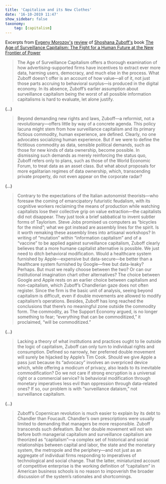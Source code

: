 ```yaml
---
title: 'Capitalism and its New Clothes'
date: '16-10-2019 11:47'
show_sidebar: false
taxonomy:
    tag: [capitalism]
---
```


Excerpts from [Evgeny Morozov's](http://www.evgenymorozov.com/) 
[review](https://thebaffler.com/latest/capitalisms-new-clothes-morozov) 
of [Shoshana Zuboff's](https://shoshanazuboff.com/) book 
[The Age of Surveillance Capitalism: The Fight for a Human Future at the New Frontier of Power](https://www.publicaffairsbooks.com/titles/shoshana-zuboff/the-age-of-surveillance-capitalism/9781610395694/)

> The Age of Surveillance Capitalism offers a thorough examination of how advertising-supported 
firms have incentives to extract ever more data, harming users, democracy, and much else in the 
process. What Zuboff doesn’t offer is an account of how value—all of it, not just those parts 
accruing to behavioral surplus—is produced in the digital economy. In its absence, Zuboff’s earlier 
assumption about surveillance capitalism being the worst of all possible information capitalisms is 
hard to evaluate, let alone justify.

(...)

> Beyond demanding new rights and laws, Zuboff—a reformist, not a revolutionary—offers little 
by way of a concrete agenda. This policy lacuna might stem from how surveillance capitalism 
and its primary fictious commodity, human experience, are defined. Clearly, no one advocates 
socializing human experience. But if we were to define the fictitious commodity as data, 
sensible political demands, such as those for new kinds of data ownership, become possible. 
In dismissing such demands as merely reinforcing the status quo, Zuboff refers only to plans, 
such as those of the World Economic Forum, to treat data as an asset class. But what about 
proposals for more egalitarian regimes of data ownership, which, transcending private property, 
do not even appear on the corporate radar?

(...)

> Contrary to the expectations of the Italian autonomist theorists—who foresaw the coming of 
emancipatory futuristic feudalism, with its cognitive workers reclaiming the means of 
production while watching capitalists lose their collective grip on value extraction—the 
capitalists did not disappear. They just took a brief sabbatical to invent subtler forms of 
Taylorism. Steve Jobs promised us computers as “bicycles for the mind”; what we got instead 
are assembly lines for the spirit.
> Is it worth remaking these assembly lines into artisanal workshops? In writing of “mutation” 
within “information capitalism” and of a “vaccine” to be applied against surveillance capitalism, 
Zuboff clearly believes that a more humane capitalist alternative is possible. We just need 
to ditch behavioral modification. Would a healthcare system furnished by Apple—expensive but 
data-secure—be better than a healthcare system furnished by Google—free but data-leaky? 
Perhaps. But must we really choose between the two? Or can our institutional imagination chart 
other alternatives?
> The choice between Google and Apple rests on an earlier choice between capitalism and 
non-capitalism, which Zuboff’s Chandlerian gaze does not often register. Since the firm is the 
basic unit of analysis, seeing beyond capitalism is difficult, even if double movements are 
allowed to modify capitalism’s operations. Besides, Zuboff has long reached the conclusions 
that there’s no meaningful zone outside the commodity form. The commodity, as The Support Economy 
argued, is no longer something to fear; “everything that can be commoditized,” it proclaimed, 
“will be commoditized.”

(...)

> Lacking a theory of what institutions and practices ought to lie outside the logic of capitalism, 
Zuboff can only turn to individual rights and consumption. Defined so narrowly, her preferred double 
movement will surely be hijacked by Apple’s Tim Cook. Should we give Apple a pass just because 
its “advocacy” involves an overpriced device which, while offering a modicum of privacy, also 
leads to its inevitable commodification? Do we not care if strong encryption is a universal right 
or a commercial service? Is behavioral modification through monetary imperatives less evil than 
oppression through data-related ones? If so, our problem is with “surveillance dataism,” not 
surveillance capitalism.

(...)

> Zuboff’s Copernican revolution is much easier to explain by its debt to Chandler than Foucault. 
Chandler’s own prescriptions were usually limited to demanding that managers be more responsible. 
Zuboff transcends such defeatism. But her double movement will not win before both managerial 
capitalism and surveillance capitalism are theorized as “capitalism”—a complex set of historical 
and social relationships between capital and labor, the state and the monetary system, the 
metropole and the periphery—and not just as an aggregate of individual firms responding to 
imperatives of technological and social change. That the latter, miniaturized account of competitive 
enterprise is the working definition of “capitalism” in American business schools is no reason 
to impoverish the broader discussion of the system’s rationales and shortcomings.
